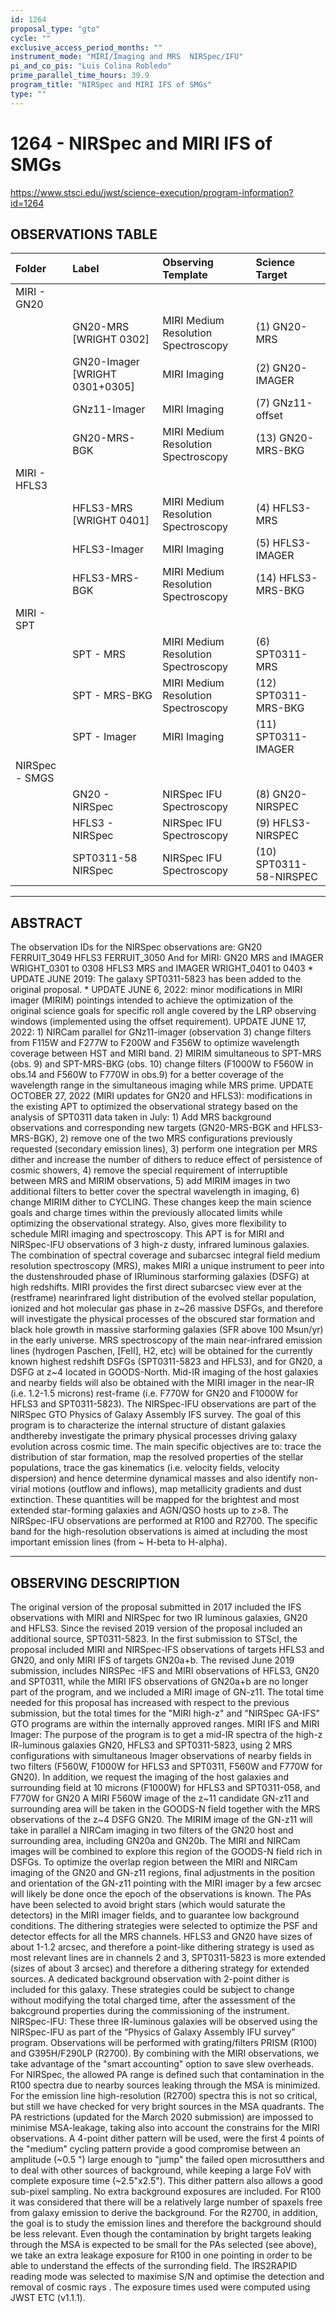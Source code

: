 ```yaml
---
id: 1264
proposal_type: "gto"
cycle: ""
exclusive_access_period_months: ""
instrument_mode: "MIRI/Imaging and MRS  NIRSpec/IFU"
pi_and_co_pis: "Luis Colina Robledo"
prime_parallel_time_hours: 39.9
program_title: "NIRSpec and MIRI IFS of SMGs"
type: ""
---
```

# 1264 - NIRSpec and MIRI IFS of SMGs
https://www.stsci.edu/jwst/science-execution/program-information?id=1264
## OBSERVATIONS TABLE
| Folder          | Label                        | Observing Template               | Science Target           |
| :-------------- | :--------------------------- | :------------------------------- | :----------------------- |
| MIRI - GN20     |                              |                                  |                          |
|                 | GN20-MRS [WRIGHT 0302]       | MIRI Medium Resolution Spectroscopy | (1) GN20-MRS             |
|                 | GN20-Imager [WRIGHT 0301+0305] | MIRI Imaging                     | (2) GN20-IMAGER          |
|                 | GNz11-Imager                 | MIRI Imaging                     | (7) GNz11-offset         |
|                 | GN20-MRS-BGK                 | MIRI Medium Resolution Spectroscopy | (13) GN20-MRS-BKG        |
| MIRI - HFLS3    |                              |                                  |                          |
|                 | HFLS3-MRS [WRIGHT 0401]     | MIRI Medium Resolution Spectroscopy | (4) HFLS3-MRS            |
|                 | HFLS3-Imager                 | MIRI Imaging                     | (5) HFLS3-IMAGER         |
|                 | HFLS3-MRS-BGK                | MIRI Medium Resolution Spectroscopy | (14) HFLS3-MRS-BKG       |
| MIRI - SPT      |                              |                                  |                          |
|                 | SPT - MRS                    | MIRI Medium Resolution Spectroscopy | (6) SPT0311-MRS          |
|                 | SPT - MRS-BKG                | MIRI Medium Resolution Spectroscopy | (12) SPT0311-MRS-BKG     |
|                 | SPT - Imager                 | MIRI Imaging                     | (11) SPT0311-IMAGER      |
| NIRSpec - SMGS  |                              |                                  |                          |
|                 | GN20 - NIRSpec               | NIRSpec IFU Spectroscopy         | (8) GN20-NIRSPEC         |
|                 | HFLS3 - NIRSpec              | NIRSpec IFU Spectroscopy         | (9) HFLS3-NIRSPEC        |
|                 | SPT0311-58 NIRSpec           | NIRSpec IFU Spectroscopy         | (10) SPT0311-58-NIRSPEC  |

---

## ABSTRACT

The observation IDs for the NIRSpec observations are: GN20 FERRUIT_3049 HFLS3 FERRUIT_3050 And for MIRI: GN20 MRS and IMAGER WRIGHT_0301 to 0308 HFLS3 MRS and IMAGER WRIGHT_0401 to 0403 * UPDATE JUNE 2019: The galaxy SPT0311-5823 has been added to the original proposal. * UPDATE JUNE 6, 2022: minor modifications in MIRI imager (MIRIM) pointings intended to achieve the optimization of the original science goals for specific roll angle covered by the LRP observing windows (implemented using the offset requirement). UPDATE JUNE 17, 2022: 1) NIRCam parallel for GNz11-imager (observation 3) change filters from F115W and F277W to F200W and F356W to optimize wavelength coverage between HST and MIRI band. 2) MIRIM simultaneous to SPT-MRS (obs. 9) and SPT-MRS-BKG (obs. 10) change filters (F1000W to F560W in obs.14 and F560W to F770W in obs.9) for a better coverage of the wavelength range in the simultaneous imaging while MRS prime. UPDATE OCTOBER 27, 2022 (MIRI updates for GN20 and HFLS3): modifications in the existing APT to optimized the observational strategy based on the analysis of SPT0311 data taken in July: 1) Add MRS background observations and corresponding new targets (GN20-MRS-BGK and HFLS3-MRS-BGK), 2) remove one of the two MRS configurations previously requested (secondary emission lines), 3) perform one integration per MRS dither and increase the number of dithers to reduce effect of persistence of cosmic showers, 4) remove the special requirement of interruptible between MRS and MIRIM observations, 5) add MIRIM images in two additional filters to better cover the spectral wavelength in imaging, 6) change MIRIM dither to CYCLING. These changes keep the main science goals and charge times within the previously allocated limits while optimizing the observational strategy. Also, gives more flexibility to schedule MIRI imaging and spectroscopy. This APT is for MIRI and NIRSpec-IFU observations of 3 high-z dusty, infrared luminous galaxies. The combination of spectral coverage and subarcsec integral field medium resolution spectroscopy (MRS), makes MIRI a unique instrument to peer into the dustenshrouded phase of IRluminous starforming galaxies (DSFG) at high redshifts. MIRI provides the first direct subarcsec view ever at the (restframe) nearinfrared light distribution of the evolved stellar population, ionized and hot molecular gas phase in z~26 massive DSFGs, and therefore will investigate the physical processes of the obscured star formation and black hole growth in massive starforming galaxies (SFR above 100 Msun/yr) in the early universe. MRS spectroscopy of the main near-infrared emission lines (hydrogen Paschen, [FeII], H2, etc) will be obtained for the currently known highest redshift DSFGs (SPT0311-5823 and HFLS3), and for GN20, a DSFG at z~4 located in GOODS-North. Mid-IR imaging of the host galaxies and nearby fields will also be obtained with the MIRI imager in the near-IR (i.e. 1.2-1.5 microns) rest-frame (i.e. F770W for GN20 and F1000W for HFLS3 and SPT0311-5823). The NIRSpec-IFU observations are part of the NIRSpec GTO Physics of Galaxy Assembly IFS survey. The goal of this program is to characterize the internal structure of distant galaxies andthereby investigate the primary physical processes driving galaxy evolution across cosmic time. The main specific objectives are to: trace the distribution of star formation, map the resolved properties of the stellar populations, trace the gas kinematics (i.e. velocity fields, velocity dispersion) and hence determine dynamical masses and also identify non-virial motions (outflow and inflows), map metallicity gradients and dust extinction. These quantities will be mapped for the brightest and most extended star-forming galaxies and AGN/QSO hosts up to z>8. The NIRSpec-IFU observations are performed at R100 and R2700. The specific band for the high-resolution observations is aimed at including the most important emission lines (from ~ H-beta to H-alpha).

---

## OBSERVING DESCRIPTION

The original version of the proposal submitted in 2017 included the IFS observations with MIRI and NIRSpec for two IR luminous galaxies, GN20 and HFLS3. Since the revised 2019 version of the proposal included an additional source, SPT0311-5823.
In the first submission to STScI, the proposal included MIRI and NIRSpec-IFS observations of targets HFLS3 and GN20, and only MIRI IFS of targets GN20a+b. The revised June 2019 submission, includes NIRSPec -IFS and MIRI observations of HFLS3, GN20 and SPT0311, while the MIRI IFS observations of GN20a+b are no longer part of the program, and we included a MIRI image of GN-z11. The total time needed for this proposal has increased with respect to the previous submission, but the total times for the "MIRI high-z" and "NIRSpec GA-IFS" GTO programs are within the internally approved ranges.
MIRI IFS and MIRI Imager:
The purpose of the program is to get a mid-IR spectra of the high-z IR-luminous galaxies GN20, HFLS3 and SPT0311-5823, using 2 MRS configurations with simultaneous Imager observations of nearby fields in two filters (F560W, F1000W for HFLS3 and SPT0311, F560W and F770W for GN20). In addition, we request the imaging of the host galaxies and surrounding field at 10 microns (F1000W) for HFLS3 and SPT0311-058, and F770W for GN20
A MIRI F560W image of the z~11 candidate GN-z11 and surrounding area will be taken in the GOODS-N field together with the MRS observations of the z~4 DSFG GN20. The MIRIM image of the GN-z11 will take in parallel a NIRCam imaging in two filters of the GN20 host and surrounding area, including GN20a and GN20b. The MIRI and NIRCam images will be combined to explore this region of the GOODS-N field rich in DSFGs. To optimize the overlap region between the MIRI and NIRCam imaging of the GN20 and GN-z11 regions, final adjustments in the position and orientation of the GN-z11 pointing with the MIRI imager by a few arcsec will likely be done once the epoch of the observations is known.
The PAs have been selected to avoid bright stars (which would saturate the detectors) in the MIRI imager fields, and to guarantee low background conditions.
The dithering strategies were selected to optimize the PSF and detector effects for all the MRS channels. HFLS3 and GN20 have sizes of about 1-1.2 arcsec, and therefore a point-like dithering strategy is used as most relevant lines are in channels 2 and 3, SPT0311-5823 is more extended (sizes of about 3 arcsec) and therefore a dithering strategy for extended sources. A dedicated background observation with 2-point dither is included for this galaxy. These strategies could be subject to change without modifying the total charged time, after the assessment of the bakcground properties during the commissioning of the instrument.
NIRSpec-IFU:
These three IR-luminous galaxies will be observed using the NIRSpec-IFU as part of the “Physics of Galaxy Assembly IFU survey” program. Observations will be performed with grating/filters PRISM (R100) and G395H/F290LP (R2700). By combining with the MIRI observations, we take advantage of the "smart accounting" option to save slew overheads.
For NIRSpec, the allowed PA range is defined such that contamination in the R100 spectra due to nearby sources leaking through the MSA is minimized. For the emission line high-resolution (R2700) spectra this is not so critical, but still we have checked for very bright sources in the MSA quadrants.
The PA restrictions (updated for the March 2020 submission) are impossed to minimise MSA-leakage, taking also into account the constrains for the MIRI observations.
A 4-point dither pattern will be used, were the first 4 points of the "medium" cycling pattern provide a good compromise between an amplitude (~0.5 ") large enough to "jump" the failed open microsutthers and to deal with other sources of background, while keeping a large FoV with complete exposure time (~2.5"x2.5"). This dither pattern also allows a good sub-pixel sampling.
No extra background exposures are included. For R100 it was considered that there will be a relatively large number of spaxels free from galaxy emission to derive the background. For the R2700, in addition, the goal is to study the emission lines and therefore the background should be less relevant.
Even though the contamination by bright targets leaking through the MSA is expected to be small for the PAs selected (see above), we take an extra leakage exposure for R100 in one pointing in order to be able to understand the effects of the surronding field.
The IRS2RAPID reading mode was selected to maximise S/N and optimise the detection and removal of cosmic rays . The exposure times used were computed using JWST ETC (v1.1.1).